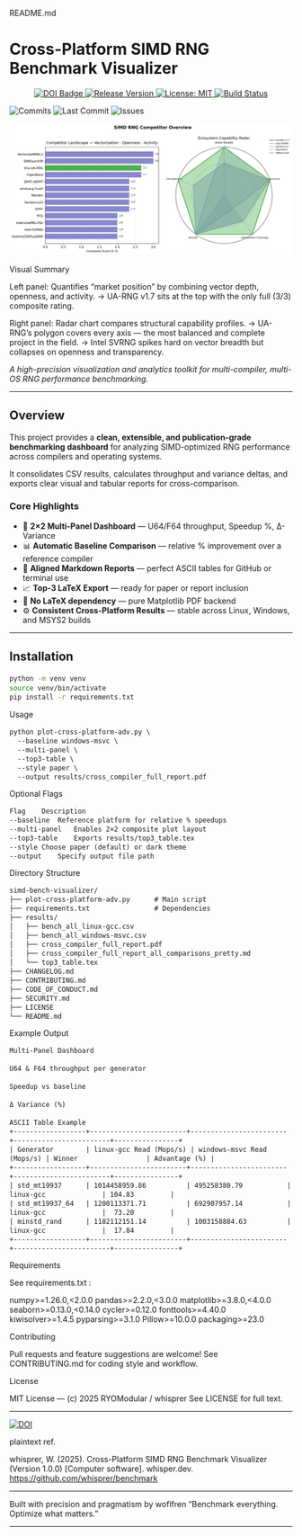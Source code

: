 README.md

# Cross-Platform SIMD RNG Benchmark Visualizer

<p align="center">
  <a href="https://doi.org/10.xxxx/zenodo.xxxxxx">
    <img src="https://zenodo.org/badge/DOI/10.xxxx/zenodo.xxxxxx.svg" alt="DOI Badge">
  </a>
  <a href="https://github.com/whisprer/benchmark/releases">
    <img src="https://img.shields.io/github/v/release/whisprer/benchmark?color=4CAF50&label=release" alt="Release Version">
  </a>
  <a href="https://github.com/whisprer/benchmark/blob/main/LICENSE">
    <img src="https://img.shields.io/badge/license-MIT-blue.svg" alt="License: MIT">
  </a>
  <a href="https://github.com/whisprer/benchmark/actions">
    <img src="https://img.shields.io/github/actions/workflow/status/whisprer/benchmark/lint-and-plot.yml?label=build" alt="Build Status">
  </a>
</p>

![Commits](https://img.shields.io/github/commit-activity/m/whisprer/benchmark?label=commits)
![Last Commit](https://img.shields.io/github/last-commit/whisprer/benchmark)
![Issues](https://img.shields.io/github/issues/whisprer/benchmark)

<p align="center">
  <img src="competitor-overview.png" width="850" alt="SIMD RNG Competitor Overview">
</p>

Visual Summary

Left panel: Quantifies “market position” by combining vector depth, openness, and activity.
→ UA-RNG v1.7 sits at the top with the only full (3/3) composite rating.

Right panel: Radar chart compares structural capability profiles.
→ UA-RNG’s polygon covers every axis — the most balanced and complete project in the field.
→ Intel SVRNG spikes hard on vector breadth but collapses on openness and transparency.

_A high-precision visualization and analytics toolkit for multi-compiler, multi-OS RNG performance benchmarking._

---

## Overview

This project provides a **clean, extensible, and publication-grade benchmarking dashboard** for analyzing SIMD-optimized RNG performance across compilers and operating systems.

It consolidates CSV results, calculates throughput and variance deltas, and exports clear visual and tabular reports for cross-comparison.

### Core Highlights

- 🧮 **2×2 Multi-Panel Dashboard** — U64/F64 throughput, Speedup %, Δ-Variance
- 📊 **Automatic Baseline Comparison** — relative % improvement over a reference compiler
- 🧾 **Aligned Markdown Reports** — perfect ASCII tables for GitHub or terminal use
- 📈 **Top-3 LaTeX Export** — ready for paper or report inclusion
- 🧠 **No LaTeX dependency** — pure Matplotlib PDF backend
- ⚙️ **Consistent Cross-Platform Results** — stable across Linux, Windows, and MSYS2 builds

---

## Installation

```bash
python -m venv venv
source venv/bin/activate
pip install -r requirements.txt
```

Usage
```
python plot-cross-platform-adv.py \
  --baseline windows-msvc \
  --multi-panel \
  --top3-table \
  --style paper \
  --output results/cross_compiler_full_report.pdf
```

Optional Flags
```
Flag	Description
--baseline	Reference platform for relative % speedups
--multi-panel	Enables 2×2 composite plot layout
--top3-table	Exports results/top3_table.tex
--style	Choose paper (default) or dark theme
--output	Specify output file path
```

Directory Structure
```
simd-bench-visualizer/
├── plot-cross-platform-adv.py      # Main script
├── requirements.txt                # Dependencies
├── results/
│   ├── bench_all_linux-gcc.csv
│   ├── bench_all_windows-msvc.csv
│   ├── cross_compiler_full_report.pdf
│   ├── cross_compiler_full_report_all_comparisons_pretty.md
│   └── top3_table.tex
├── CHANGELOG.md
├── CONTRIBUTING.md
├── CODE_OF_CONDUCT.md
├── SECURITY.md
├── LICENSE
└── README.md
```

Example Output
```
Multi-Panel Dashboard

U64 & F64 throughput per generator

Speedup vs baseline

Δ Variance (%)

ASCII Table Example
+------------------+------------------------+------------------------+------------------------+----------------+
| Generator        | linux-gcc Read (Mops/s) | windows-msvc Read (Mops/s) | Winner                 | Advantage (%) |
+------------------+------------------------+------------------------+------------------------+----------------+
| std_mt19937      | 1014458959.86          | 495258380.79           | linux-gcc              | 104.83         |
| std_mt19937_64   | 1200113371.71          | 692907957.14           | linux-gcc              |  73.20         |
| minstd_rand      | 1182112151.14          | 1003158884.63          | linux-gcc              |  17.84         |
+------------------+------------------------+------------------------+------------------------+----------------+
```

Requirements

See requirements.txt
:

numpy>=1.26.0,<2.0.0
pandas>=2.2.0,<3.0.0
matplotlib>=3.8.0,<4.0.0
seaborn>=0.13.0,<0.14.0
cycler>=0.12.0
fonttools>=4.40.0
kiwisolver>=1.4.5
pyparsing>=3.1.0
Pillow>=10.0.0
packaging>=23.0

Contributing

Pull requests and feature suggestions are welcome!
See CONTRIBUTING.md
 for coding style and workflow.

License

MIT License — (c) 2025 RYOModular / whisprer
See LICENSE
 for full text.

---

[![DOI](https://zenodo.org/badge/DOI/10.xxxx/zenodo.xxxxxx.svg)](https://doi.org/10.xxxx/zenodo.xxxxxx)

plaintext ref.

whisprer, W. (2025). Cross-Platform SIMD RNG Benchmark Visualizer (Version 1.0.0) [Computer software]. 
whisper.dev. https://github.com/whisprer/benchmark

---

Built with precision and pragmatism by woflfren
“Benchmark everything. Optimize what matters.”


---
